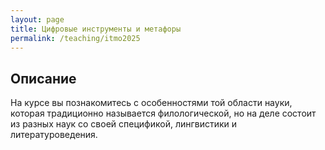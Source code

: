 ```yaml
---
layout: page
title: Цифровые инструменты и метафоры
permalink: /teaching/itmo2025
---
```


## Описание

На курсе вы познакомитесь с особенностями той области науки, которая традиционно называется филологической, но на деле состоит из разных наук со своей спецификой, лингвистики и литературоведения.
